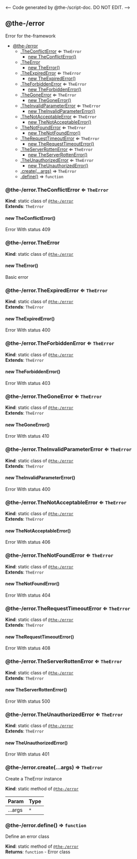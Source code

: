 <-- Code generated by @the-/script-doc. DO NOT EDIT. -->

<a name="module_@the-/error"></a>

## @the-/error
Error for the-framework


* [@the-/error](#module_@the-/error)
    * [.TheConflictError](#module_@the-/error.TheConflictError) ⇐ <code>TheError</code>
        * [new TheConflictError()](#new_module_@the-/error.TheConflictError_new)
    * [.TheError](#module_@the-/error.TheError)
        * [new TheError()](#new_module_@the-/error.TheError_new)
    * [.TheExpiredError](#module_@the-/error.TheExpiredError) ⇐ <code>TheError</code>
        * [new TheExpiredError()](#new_module_@the-/error.TheExpiredError_new)
    * [.TheForbiddenError](#module_@the-/error.TheForbiddenError) ⇐ <code>TheError</code>
        * [new TheForbiddenError()](#new_module_@the-/error.TheForbiddenError_new)
    * [.TheGoneError](#module_@the-/error.TheGoneError) ⇐ <code>TheError</code>
        * [new TheGoneError()](#new_module_@the-/error.TheGoneError_new)
    * [.TheInvalidParameterError](#module_@the-/error.TheInvalidParameterError) ⇐ <code>TheError</code>
        * [new TheInvalidParameterError()](#new_module_@the-/error.TheInvalidParameterError_new)
    * [.TheNotAcceptableError](#module_@the-/error.TheNotAcceptableError) ⇐ <code>TheError</code>
        * [new TheNotAcceptableError()](#new_module_@the-/error.TheNotAcceptableError_new)
    * [.TheNotFoundError](#module_@the-/error.TheNotFoundError) ⇐ <code>TheError</code>
        * [new TheNotFoundError()](#new_module_@the-/error.TheNotFoundError_new)
    * [.TheRequestTimeoutError](#module_@the-/error.TheRequestTimeoutError) ⇐ <code>TheError</code>
        * [new TheRequestTimeoutError()](#new_module_@the-/error.TheRequestTimeoutError_new)
    * [.TheServerRottenError](#module_@the-/error.TheServerRottenError) ⇐ <code>TheError</code>
        * [new TheServerRottenError()](#new_module_@the-/error.TheServerRottenError_new)
    * [.TheUnauthorizedError](#module_@the-/error.TheUnauthorizedError) ⇐ <code>TheError</code>
        * [new TheUnauthorizedError()](#new_module_@the-/error.TheUnauthorizedError_new)
    * [.create(...args)](#module_@the-/error.create) ⇒ <code>TheError</code>
    * [.define()](#module_@the-/error.define) ⇒ <code>function</code>

<a name="module_@the-/error.TheConflictError"></a>

### @the-/error.TheConflictError ⇐ <code>TheError</code>
**Kind**: static class of [<code>@the-/error</code>](#module_@the-/error)  
**Extends**: <code>TheError</code>  
<a name="new_module_@the-/error.TheConflictError_new"></a>

#### new TheConflictError()
Error With status 409

<a name="module_@the-/error.TheError"></a>

### @the-/error.TheError
**Kind**: static class of [<code>@the-/error</code>](#module_@the-/error)  
<a name="new_module_@the-/error.TheError_new"></a>

#### new TheError()
Basic error

<a name="module_@the-/error.TheExpiredError"></a>

### @the-/error.TheExpiredError ⇐ <code>TheError</code>
**Kind**: static class of [<code>@the-/error</code>](#module_@the-/error)  
**Extends**: <code>TheError</code>  
<a name="new_module_@the-/error.TheExpiredError_new"></a>

#### new TheExpiredError()
Error With status 400

<a name="module_@the-/error.TheForbiddenError"></a>

### @the-/error.TheForbiddenError ⇐ <code>TheError</code>
**Kind**: static class of [<code>@the-/error</code>](#module_@the-/error)  
**Extends**: <code>TheError</code>  
<a name="new_module_@the-/error.TheForbiddenError_new"></a>

#### new TheForbiddenError()
Error With status 403

<a name="module_@the-/error.TheGoneError"></a>

### @the-/error.TheGoneError ⇐ <code>TheError</code>
**Kind**: static class of [<code>@the-/error</code>](#module_@the-/error)  
**Extends**: <code>TheError</code>  
<a name="new_module_@the-/error.TheGoneError_new"></a>

#### new TheGoneError()
Error With status 410

<a name="module_@the-/error.TheInvalidParameterError"></a>

### @the-/error.TheInvalidParameterError ⇐ <code>TheError</code>
**Kind**: static class of [<code>@the-/error</code>](#module_@the-/error)  
**Extends**: <code>TheError</code>  
<a name="new_module_@the-/error.TheInvalidParameterError_new"></a>

#### new TheInvalidParameterError()
Error With status 400

<a name="module_@the-/error.TheNotAcceptableError"></a>

### @the-/error.TheNotAcceptableError ⇐ <code>TheError</code>
**Kind**: static class of [<code>@the-/error</code>](#module_@the-/error)  
**Extends**: <code>TheError</code>  
<a name="new_module_@the-/error.TheNotAcceptableError_new"></a>

#### new TheNotAcceptableError()
Error With status 406

<a name="module_@the-/error.TheNotFoundError"></a>

### @the-/error.TheNotFoundError ⇐ <code>TheError</code>
**Kind**: static class of [<code>@the-/error</code>](#module_@the-/error)  
**Extends**: <code>TheError</code>  
<a name="new_module_@the-/error.TheNotFoundError_new"></a>

#### new TheNotFoundError()
Error With status 404

<a name="module_@the-/error.TheRequestTimeoutError"></a>

### @the-/error.TheRequestTimeoutError ⇐ <code>TheError</code>
**Kind**: static class of [<code>@the-/error</code>](#module_@the-/error)  
**Extends**: <code>TheError</code>  
<a name="new_module_@the-/error.TheRequestTimeoutError_new"></a>

#### new TheRequestTimeoutError()
Error With status 408

<a name="module_@the-/error.TheServerRottenError"></a>

### @the-/error.TheServerRottenError ⇐ <code>TheError</code>
**Kind**: static class of [<code>@the-/error</code>](#module_@the-/error)  
**Extends**: <code>TheError</code>  
<a name="new_module_@the-/error.TheServerRottenError_new"></a>

#### new TheServerRottenError()
Error With status 500

<a name="module_@the-/error.TheUnauthorizedError"></a>

### @the-/error.TheUnauthorizedError ⇐ <code>TheError</code>
**Kind**: static class of [<code>@the-/error</code>](#module_@the-/error)  
**Extends**: <code>TheError</code>  
<a name="new_module_@the-/error.TheUnauthorizedError_new"></a>

#### new TheUnauthorizedError()
Error With status 401

<a name="module_@the-/error.create"></a>

### @the-/error.create(...args) ⇒ <code>TheError</code>
Create a TheError instance

**Kind**: static method of [<code>@the-/error</code>](#module_@the-/error)  

| Param | Type |
| --- | --- |
| ...args | <code>\*</code> | 

<a name="module_@the-/error.define"></a>

### @the-/error.define() ⇒ <code>function</code>
Define an error class

**Kind**: static method of [<code>@the-/error</code>](#module_@the-/error)  
**Returns**: <code>function</code> - Error class  
